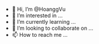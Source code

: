 - 👋 Hi, I’m @HoanggVu
- 👀 I’m interested in ...
- 🌱 I’m currently learning ...
- 💞️ I’m looking to collaborate on ...
- 📫 How to reach me ...

<!---
HoanggVu/HoanggVu is a ✨ special ✨ repository because its `README.md` (this file) appears on your GitHub profile.
You can click the Preview link to take a look at your changes.
--->
